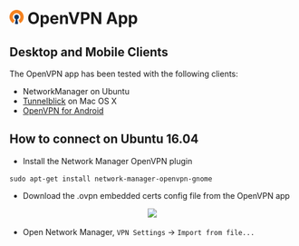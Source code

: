 # <img src="../img/openvpn-logo.png" width="25px"> OpenVPN App

## Desktop and Mobile Clients

The OpenVPN app has been tested with the following clients:

* NetworkManager on Ubuntu
* [Tunnelblick](https://www.tunnelblick.net/) on Mac OS X
* [OpenVPN for Android](https://play.google.com/store/apps/details?id=de.blinkt.openvpn)

## How to connect on Ubuntu 16.04

* Install the Network Manager OpenVPN plugin
```
sudo apt-get install network-manager-openvpn-gnome
```

* Download the .ovpn embedded certs config file from the OpenVPN app

<center>
<img src="/img/openvpn-config.png" class="shadow">
</center>

* Open Network Manager, `VPN Settings` -> `Import from file...`

